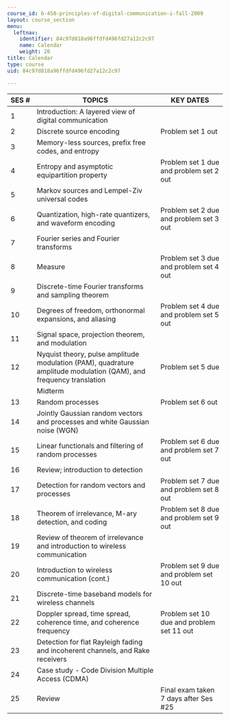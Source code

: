 ```yaml
---
course_id: 6-450-principles-of-digital-communication-i-fall-2009
layout: course_section
menu:
  leftnav:
    identifier: 84c97d818a96ffdfd496fd27a12c2c97
    name: Calendar
    weight: 20
title: Calendar
type: course
uid: 84c97d818a96ffdfd496fd27a12c2c97

---
```


| SES # | TOPICS | KEY DATES |
| --- | --- | --- |
| 1 | Introduction: A layered view of digital communication | &nbsp; |
| 2 | Discrete source encoding | Problem set 1 out |
| 3 | Memory-less sources, prefix free codes, and entropy | &nbsp; |
| 4 | Entropy and asymptotic equipartition property | Problem set 1 due and problem set 2 out |
| 5 | Markov sources and Lempel-Ziv universal codes | &nbsp; |
| 6 | Quantization, high-rate quantizers, and waveform encoding | Problem set 2 due and problem set 3 out |
| 7 | Fourier series and Fourier transforms | &nbsp; |
| 8 | Measure | Problem set 3 due and problem set 4 out |
| 9 | Discrete-time Fourier transforms and sampling theorem | &nbsp; |
| 10 | Degrees of freedom, orthonormal expansions, and aliasing | Problem set 4 due and problem set 5 out |
| 11 | Signal space, projection theorem, and modulation | &nbsp; |
| 12 | Nyquist theory, pulse amplitude modulation (PAM), quadrature amplitude modulation (QAM), and frequency translation | Problem set 5 due |
| &nbsp; | Midterm | &nbsp; |
| 13 | Random processes | Problem set 6 out |
| 14 | Jointly Gaussian random vectors and processes and white Gaussian noise (WGN) | &nbsp; |
| 15 | Linear functionals and filtering of random processes | Problem set 6 due and problem set 7 out |
| 16 | Review; introduction to detection | &nbsp; |
| 17 | Detection for random vectors and processes | Problem set 7 due and problem set 8 out |
| 18 | Theorem of irrelevance, M-ary detection, and coding | Problem set 8 due and problem set 9 out |
| 19 | Review of theorem of irrelevance and introduction to wireless communication | &nbsp; |
| 20 | Introduction to wireless communication (cont.) | Problem set 9 due and problem set 10 out |
| 21 | Discrete-time baseband models for wireless channels | &nbsp; |
| 22 | Doppler spread, time spread, coherence time, and coherence frequency | Problem set 10 due and problem set 11 out |
| 23 | Detection for flat Rayleigh fading and incoherent channels, and Rake receivers | &nbsp; |
| 24 | Case study - Code Division Multiple Access (CDMA) | &nbsp; |
| 25 | Review | Final exam taken 7 days after Ses #25